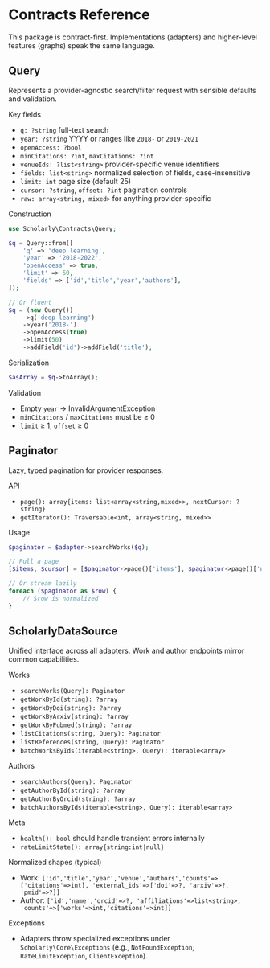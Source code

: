 # Contracts Reference

This package is contract-first. Implementations (adapters) and higher-level features (graphs) speak the same language.

## Query

Represents a provider-agnostic search/filter request with sensible defaults and validation.

Key fields
- `q: ?string` full-text search
- `year: ?string` YYYY or ranges like `2018-` or `2019-2021`
- `openAccess: ?bool`
- `minCitations: ?int`, `maxCitations: ?int`
- `venueIds: ?list<string>` provider-specific venue identifiers
- `fields: list<string>` normalized selection of fields, case-insensitive
- `limit: int` page size (default 25)
- `cursor: ?string`, `offset: ?int` pagination controls
- `raw: array<string, mixed>` for anything provider-specific

Construction
```php
use Scholarly\Contracts\Query;

$q = Query::from([
    'q' => 'deep learning',
    'year' => '2018-2022',
    'openAccess' => true,
    'limit' => 50,
    'fields' => ['id','title','year','authors'],
]);

// Or fluent
$q = (new Query())
    ->q('deep learning')
    ->year('2018-')
    ->openAccess(true)
    ->limit(50)
    ->addField('id')->addField('title');
```

Serialization
```php
$asArray = $q->toArray();
```

Validation
- Empty `year` → InvalidArgumentException
- `minCitations` / `maxCitations` must be ≥ 0
- `limit` ≥ 1, `offset` ≥ 0

## Paginator

Lazy, typed pagination for provider responses.

API
- `page(): array{items: list<array<string,mixed>>, nextCursor: ?string}`
- `getIterator(): Traversable<int, array<string, mixed>>`

Usage
```php
$paginator = $adapter->searchWorks($q);

// Pull a page
[$items, $cursor] = [$paginator->page()['items'], $paginator->page()['nextCursor']];

// Or stream lazily
foreach ($paginator as $row) {
    // $row is normalized
}
```

## ScholarlyDataSource

Unified interface across all adapters. Work and author endpoints mirror common capabilities.

Works
- `searchWorks(Query): Paginator`
- `getWorkById(string): ?array`
- `getWorkByDoi(string): ?array`
- `getWorkByArxiv(string): ?array`
- `getWorkByPubmed(string): ?array`
- `listCitations(string, Query): Paginator`
- `listReferences(string, Query): Paginator`
- `batchWorksByIds(iterable<string>, Query): iterable<array>`

Authors
- `searchAuthors(Query): Paginator`
- `getAuthorById(string): ?array`
- `getAuthorByOrcid(string): ?array`
- `batchAuthorsByIds(iterable<string>, Query): iterable<array>`

Meta
- `health(): bool` should handle transient errors internally
- `rateLimitState(): array{string:int|null}`

Normalized shapes (typical)
- Work: `['id','title','year','venue','authors','counts'=>['citations'=>int], 'external_ids'=>['doi'=>?, 'arxiv'=>?, 'pmid'=>?]]`
- Author: `['id','name','orcid'=>?, 'affiliations'=>list<string>, 'counts'=>['works'=>int,'citations'=>int]]`

Exceptions
- Adapters throw specialized exceptions under `Scholarly\Core\Exceptions` (e.g., `NotFoundException`, `RateLimitException`, `ClientException`).

